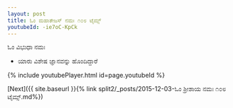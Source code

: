 ```yaml
---
layout: post
title: ಓಂ ಮಹಾತೇಜಸ್ ನಮಃ ೧೦೮ ಟೈಮ್ಸ್
youtubeId: -ie7oC-KpCk
---
```

 
 
 ಓಂ ವಿಭುಧಾ ನಮಃ  
 
 -  ಯಾರು ವಿಶೇಷ ಜ್ಞಾನವನ್ನು ಹೊಂದಿದ್ದಾರೆ 
 
  
 
  
 
 
 
 
 
 


{% include youtubePlayer.html id=page.youtubeId %}
 
[Next]({{ site.baseurl }}{% link  split2/_posts/2015-12-03-ಓಂ ಶ್ರೀಶಾಯ ನಮಃ ೧೦೮ ಟೈಮ್ಸ್.md%})
 
